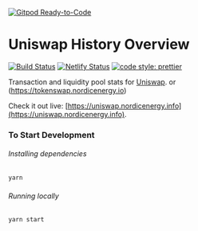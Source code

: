 [![Gitpod Ready-to-Code](https://img.shields.io/badge/Gitpod-Ready--to--Code-blue?logo=gitpod)](https://gitpod.io/#https://github.com/nordicenergy/uniswap-info) 

# Uniswap History Overview

[![Build Status](https://travis-ci.org/NordicEnergy/uniswap-info.svg?branch=master)](https://travis-ci.org/NordicEnergy/uniswap-info)
[![Netlify Status](https://api.netlify.com/api/v1/badges/fe433ca1-042b-40c1-890f-a92fd74ecc00/deploy-status)](https://app.netlify.com/sites/uniswap-info/deploys)
[![code style: prettier](https://img.shields.io/badge/code_style-prettier-ff69b4.svg?style=flat-square)](https://github.com/prettier/prettier)

Transaction and liquidity pool stats for [Uniswap](https://uniswap.nordicenergy.io). or (https://tokenswap.nordicenergy.io)

Check it out live: [https://uniswap.nordicenergy.info](https://uniswap.nordicenergy.info).

### To Start Development

###### Installing dependencies
```bash
yarn
```

###### Running locally
```bash
yarn start
```


